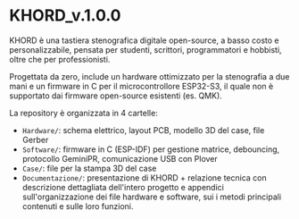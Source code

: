 # KHORD_v.1.0.0
KHORD è una tastiera stenografica digitale open-source, a basso costo e personalizzabile, pensata per studenti, scrittori, programmatori e hobbisti, oltre che per professionisti.

Progettata da zero, include un hardware ottimizzato per la stenografia a due mani e un firmware in C per il microcontrollore ESP32-S3, il quale non è supportato dai firmware open-source esistenti (es. QMK).

La repository è organizzata in 4 cartelle:  
- `Hardware/`: schema elettrico, layout PCB, modello 3D del case, file Gerber  
- `Software/`: firmware in C (ESP-IDF) per gestione matrice, debouncing, protocollo GeminiPR, comunicazione USB con Plover
- `Case/`: file per la stampa 3D del case 
- `Documentazione/`: presentazione di KHORD + relazione tecnica con descrizione dettagliata dell'intero progetto e appendici sull'organizzazione dei file hardware e software, sui i metodi principali contenuti e sulle loro funzioni. 
